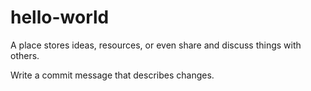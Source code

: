 # hello-world
A place stores ideas, resources, or even share and discuss things with others.

Write a commit message that describes changes.

